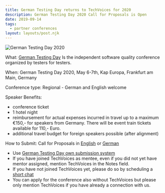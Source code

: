 ```yaml
---
title: German Testing Day returns to TechVoices for 2020
description: German Testing Day 2020 Call for Proposals is Open
date: 2019-09-14
tags:
  - partner conferences
layout: layouts/post.njk
---
```


![German Testing Day 2020](../../img/2020/GTD_SpeakEasy2020.png)


What: [German Testing Day](https://www.germantestingday.info) Is the independent software quality conference organized by testers for testers.

When: German Testing Day 2020, May 6-7th, Kap Europa, Frankfurt am Main, Germany

Conference type: Regional - German and English welcome

Speaker Benefits:
  * conference ticket
  * 1 hotel night
  * reimbursement for actual expenses incurred in travel up to a maximum €150,- for speakers from Germany. There will be event train tickets available for 110,- Euro.
  * additional travel budget for foreign speakers possible (after alignment)

How to Submit: Call for Proposals in [English](http://p352444.mittwaldserver.info/fileadmin/user_upload/5.0_GTD/2020/cfp/GTD_2020_Call_for_Papers_-_EN.pdf) or [German](https://www.germantestingday.info/german-testing-day-2020/programm/call-for-papers.html)

  * Use [German Testing Day own submission system](http://confcall.germantestingday.info/)
  * If you have joined TechVoices as mentee, even if you did not yet have mentor assigned, mention TechVoices in the Notes field.
  * If you have not joined TechVoices yet, please do so by scheduling a [short chat](https://calendly.com/maaret-pyhajarvi/techvoices-mentees)
  * You can apply for the conference also without TechVoices but please only mention TechVoices if you have already a connection with us.

